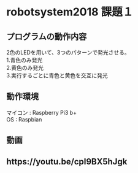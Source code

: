 # robotsystem2018 課題１

<h2>プログラムの動作内容</h2>
<p>2色のLEDを用いて、3つのパターンで発光させる。<br>
1.青色のみ発光<br>
2.黄色のみ発光<br>
3.実行するごとに青色と黄色を交互に発光</p>

<h2>動作環境</h2>
マイコン : Raspberry Pi3 b+<br>
OS : Raspbian<br>

<h2>動画<h2>
https://youtu.be/cpI9BX5hJgk
